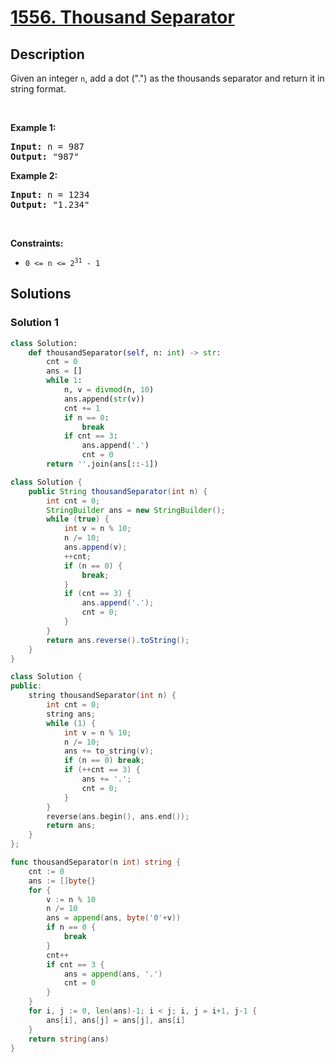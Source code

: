 # [1556. Thousand Separator](https://leetcode.com/problems/thousand-separator)


## Description

<p>Given an integer <code>n</code>, add a dot (&quot;.&quot;) as the thousands separator and return it in string format.</p>

<p>&nbsp;</p>
<p><strong class="example">Example 1:</strong></p>

<pre>
<strong>Input:</strong> n = 987
<strong>Output:</strong> &quot;987&quot;
</pre>

<p><strong class="example">Example 2:</strong></p>

<pre>
<strong>Input:</strong> n = 1234
<strong>Output:</strong> &quot;1.234&quot;
</pre>

<p>&nbsp;</p>
<p><strong>Constraints:</strong></p>

<ul>
	<li><code>0 &lt;= n &lt;= 2<sup>31</sup> - 1</code></li>
</ul>

## Solutions

### Solution 1

<!-- tabs:start -->

```python
class Solution:
    def thousandSeparator(self, n: int) -> str:
        cnt = 0
        ans = []
        while 1:
            n, v = divmod(n, 10)
            ans.append(str(v))
            cnt += 1
            if n == 0:
                break
            if cnt == 3:
                ans.append('.')
                cnt = 0
        return ''.join(ans[::-1])
```

```java
class Solution {
    public String thousandSeparator(int n) {
        int cnt = 0;
        StringBuilder ans = new StringBuilder();
        while (true) {
            int v = n % 10;
            n /= 10;
            ans.append(v);
            ++cnt;
            if (n == 0) {
                break;
            }
            if (cnt == 3) {
                ans.append('.');
                cnt = 0;
            }
        }
        return ans.reverse().toString();
    }
}
```

```cpp
class Solution {
public:
    string thousandSeparator(int n) {
        int cnt = 0;
        string ans;
        while (1) {
            int v = n % 10;
            n /= 10;
            ans += to_string(v);
            if (n == 0) break;
            if (++cnt == 3) {
                ans += '.';
                cnt = 0;
            }
        }
        reverse(ans.begin(), ans.end());
        return ans;
    }
};
```

```go
func thousandSeparator(n int) string {
	cnt := 0
	ans := []byte{}
	for {
		v := n % 10
		n /= 10
		ans = append(ans, byte('0'+v))
		if n == 0 {
			break
		}
		cnt++
		if cnt == 3 {
			ans = append(ans, '.')
			cnt = 0
		}
	}
	for i, j := 0, len(ans)-1; i < j; i, j = i+1, j-1 {
		ans[i], ans[j] = ans[j], ans[i]
	}
	return string(ans)
}
```

<!-- tabs:end -->

<!-- end -->
